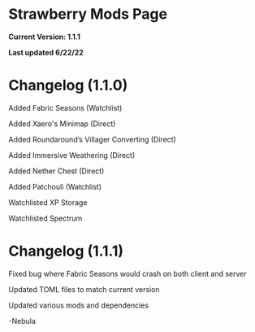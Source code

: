 # Strawberry Mods Page
**Current Version: 1.1.1**

**Last updated 6/22/22**


# Changelog (1.1.0)

Added Fabric Seasons (Watchlist)

Added Xaero's Minimap (Direct)

Added Roundaround’s Villager Converting (Direct)

Added Immersive Weathering (Direct)

Added Nether Chest (Direct)

Added Patchouli (Watchlist)


Watchlisted XP Storage

Watchlisted Spectrum

# Changelog (1.1.1)
Fixed bug where Fabric Seasons would crash on both client and server

Updated TOML files to match current version

Updated various mods and dependencies


-Nebula
